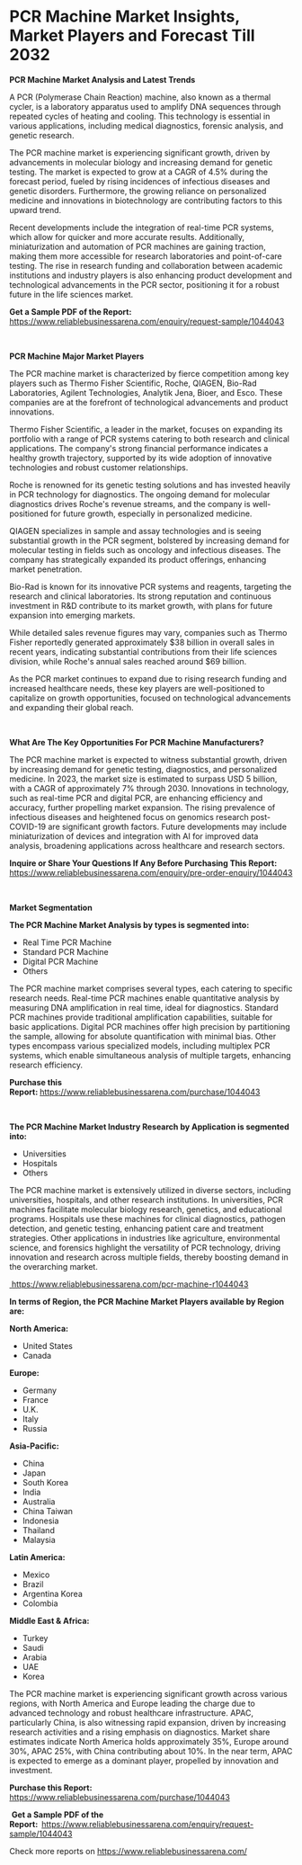 <p><h1>PCR Machine Market Insights, Market Players and Forecast Till 2032</h1></p><p><strong>PCR Machine Market Analysis and Latest Trends</strong></p>
<p><p>A PCR (Polymerase Chain Reaction) machine, also known as a thermal cycler, is a laboratory apparatus used to amplify DNA sequences through repeated cycles of heating and cooling. This technology is essential in various applications, including medical diagnostics, forensic analysis, and genetic research.</p><p>The PCR machine market is experiencing significant growth, driven by advancements in molecular biology and increasing demand for genetic testing. The market is expected to grow at a CAGR of 4.5% during the forecast period, fueled by rising incidences of infectious diseases and genetic disorders. Furthermore, the growing reliance on personalized medicine and innovations in biotechnology are contributing factors to this upward trend.</p><p>Recent developments include the integration of real-time PCR systems, which allow for quicker and more accurate results. Additionally, miniaturization and automation of PCR machines are gaining traction, making them more accessible for research laboratories and point-of-care testing. The rise in research funding and collaboration between academic institutions and industry players is also enhancing product development and technological advancements in the PCR sector, positioning it for a robust future in the life sciences market.</p></p>
<p><strong>Get a Sample PDF of the Report:&nbsp;</strong> <a href="https://www.reliablebusinessarena.com/enquiry/request-sample/1044043?utm_campaign=1835&utm_medium=2&utm_source=Github&utm_content=ia&utm_term=30012025&utm_id=pcr-machine">https://www.reliablebusinessarena.com/enquiry/request-sample/1044043</a></p>
<p>&nbsp;</p>
<p><strong>PCR Machine Major Market Players</strong></p>
<p><p>The PCR machine market is characterized by fierce competition among key players such as Thermo Fisher Scientific, Roche, QIAGEN, Bio-Rad Laboratories, Agilent Technologies, Analytik Jena, Bioer, and Esco. These companies are at the forefront of technological advancements and product innovations.</p><p>Thermo Fisher Scientific, a leader in the market, focuses on expanding its portfolio with a range of PCR systems catering to both research and clinical applications. The company's strong financial performance indicates a healthy growth trajectory, supported by its wide adoption of innovative technologies and robust customer relationships.</p><p>Roche is renowned for its genetic testing solutions and has invested heavily in PCR technology for diagnostics. The ongoing demand for molecular diagnostics drives Roche's revenue streams, and the company is well-positioned for future growth, especially in personalized medicine.</p><p>QIAGEN specializes in sample and assay technologies and is seeing substantial growth in the PCR segment, bolstered by increasing demand for molecular testing in fields such as oncology and infectious diseases. The company has strategically expanded its product offerings, enhancing market penetration.</p><p>Bio-Rad is known for its innovative PCR systems and reagents, targeting the research and clinical laboratories. Its strong reputation and continuous investment in R&D contribute to its market growth, with plans for future expansion into emerging markets.</p><p>While detailed sales revenue figures may vary, companies such as Thermo Fisher reportedly generated approximately $38 billion in overall sales in recent years, indicating substantial contributions from their life sciences division, while Roche's annual sales reached around $69 billion.</p><p>As the PCR market continues to expand due to rising research funding and increased healthcare needs, these key players are well-positioned to capitalize on growth opportunities, focused on technological advancements and expanding their global reach.</p></p>
<p>&nbsp;</p>
<p><strong>What Are The Key Opportunities For PCR Machine Manufacturers?</strong></p>
<p><p>The PCR machine market is expected to witness substantial growth, driven by increasing demand for genetic testing, diagnostics, and personalized medicine. In 2023, the market size is estimated to surpass USD 5 billion, with a CAGR of approximately 7% through 2030. Innovations in technology, such as real-time PCR and digital PCR, are enhancing efficiency and accuracy, further propelling market expansion. The rising prevalence of infectious diseases and heightened focus on genomics research post-COVID-19 are significant growth factors. Future developments may include miniaturization of devices and integration with AI for improved data analysis, broadening applications across healthcare and research sectors.</p></p>
<p><strong>Inquire or Share Your Questions If Any Before Purchasing This Report:</strong> <a href="https://www.reliablebusinessarena.com/enquiry/pre-order-enquiry/1044043?utm_campaign=1835&utm_medium=2&utm_source=Github&utm_content=ia&utm_term=30012025&utm_id=pcr-machine">https://www.reliablebusinessarena.com/enquiry/pre-order-enquiry/1044043</a></p>
<p>&nbsp;</p>
<p><strong>Market Segmentation</strong></p>
<p><strong>The PCR Machine Market Analysis by types is segmented into:</strong></p>
<p><ul><li>Real Time PCR Machine</li><li>Standard PCR Machine</li><li>Digital PCR Machine</li><li>Others</li></ul></p>
<p><p>The PCR machine market comprises several types, each catering to specific research needs. Real-time PCR machines enable quantitative analysis by measuring DNA amplification in real time, ideal for diagnostics. Standard PCR machines provide traditional amplification capabilities, suitable for basic applications. Digital PCR machines offer high precision by partitioning the sample, allowing for absolute quantification with minimal bias. Other types encompass various specialized models, including multiplex PCR systems, which enable simultaneous analysis of multiple targets, enhancing research efficiency.</p></p>
<p><strong>Purchase this Report:&nbsp;</strong><a href="https://www.reliablebusinessarena.com/purchase/1044043?utm_campaign=1835&utm_medium=2&utm_source=Github&utm_content=ia&utm_term=30012025&utm_id=pcr-machine">https://www.reliablebusinessarena.com/purchase/1044043</a></p>
<p>&nbsp;</p>
<p><strong>The PCR Machine Market Industry Research by Application is segmented into:</strong></p>
<p><ul><li>Universities</li><li>Hospitals</li><li>Others</li></ul></p>
<p><p>The PCR machine market is extensively utilized in diverse sectors, including universities, hospitals, and other research institutions. In universities, PCR machines facilitate molecular biology research, genetics, and educational programs. Hospitals use these machines for clinical diagnostics, pathogen detection, and genetic testing, enhancing patient care and treatment strategies. Other applications in industries like agriculture, environmental science, and forensics highlight the versatility of PCR technology, driving innovation and research across multiple fields, thereby boosting demand in the overarching market.</p></p>
<p><a href="https://www.reliablebusinessarena.com/pcr-machine-r1044043?utm_campaign=1835&utm_medium=2&utm_source=Github&utm_content=ia&utm_term=30012025&utm_id=pcr-machine">&nbsp;https://www.reliablebusinessarena.com/pcr-machine-r1044043</a></p>
<p><strong>In terms of Region, the PCR Machine Market Players available by Region are:</strong></p>
<p>
    <p> <strong> North America: </strong>
        <ul>
            <li>United States</li>
            <li>Canada</li>
        </ul>
        </p> 
    <p> <strong> Europe: </strong>
        <ul>
            <li>Germany</li>
            <li>France</li>
            <li>U.K.</li>
            <li>Italy</li>
            <li>Russia</li>
        </ul>
        </p> 
    <p> <strong> Asia-Pacific: </strong>
        <ul>
            <li>China</li>
            <li>Japan</li>
            <li>South Korea</li>
            <li>India</li>
            <li>Australia</li>
            <li>China Taiwan</li>
            <li>Indonesia</li>
            <li>Thailand</li>
            <li>Malaysia</li>
        </ul>
        </p> 
    <p> <strong> Latin America: </strong>
        <ul>
            <li>Mexico</li>
            <li>Brazil</li>
            <li>Argentina Korea</li>
            <li>Colombia</li>
        </ul>
        </p> 
    <p> <strong> Middle East & Africa: </strong>
        <ul>
            <li>Turkey</li>
            <li>Saudi</li>
            <li>Arabia</li>
            <li>UAE</li>
            <li>Korea</li>
        </ul>
    </p>
    </p>
<p><p>The PCR machine market is experiencing significant growth across various regions, with North America and Europe leading the charge due to advanced technology and robust healthcare infrastructure. APAC, particularly China, is also witnessing rapid expansion, driven by increasing research activities and a rising emphasis on diagnostics. Market share estimates indicate North America holds approximately 35%, Europe around 30%, APAC 25%, with China contributing about 10%. In the near term, APAC is expected to emerge as a dominant player, propelled by innovation and investment.</p></p>
<p><strong>Purchase this Report: </strong><a href="https://www.reliablebusinessarena.com/purchase/1044043?utm_campaign=1835&utm_medium=2&utm_source=Github&utm_content=ia&utm_term=30012025&utm_id=pcr-machine">https://www.reliablebusinessarena.com/purchase/1044043</a></p>
<p>&nbsp;<strong>Get a Sample PDF of the Report:&nbsp;&nbsp;</strong><a href="https://www.reliablebusinessarena.com/enquiry/request-sample/1044043?utm_campaign=1835&utm_medium=2&utm_source=Github&utm_content=ia&utm_term=30012025&utm_id=pcr-machine">https://www.reliablebusinessarena.com/enquiry/request-sample/1044043</a></p>
<p><strong></strong></p>
<p>Check more reports on <a href="https://www.reliablebusinessarena.com/?utm_campaign=1835&utm_medium=2&utm_source=Github&utm_content=ia&utm_term=30012025&utm_id=pcr-machine">https://www.reliablebusinessarena.com/</a></p>